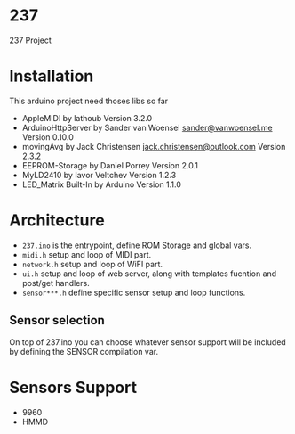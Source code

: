 # 237
237 Project

# Installation
This arduino project need thoses libs so far 

- AppleMIDI by lathoub Version 3.2.0
- ArduinoHttpServer by Sander van Woensel <sander@vanwoensel.me> Version 0.10.0 
- movingAvg by Jack Christensen <jack.christensen@outlook.com> Version 2.3.2  
- EEPROM-Storage by Daniel Porrey Version 2.0.1
- MyLD2410 by Iavor Veltchev Version 1.2.3 
- LED_Matrix Built-In by Arduino Version 1.1.0 

# Architecture

- `237.ino` is the entrypoint, define ROM Storage and global vars.
- `midi.h` setup and loop of MIDI part.
- `network.h` setup and loop of WiFI part.
- `ui.h` setup and loop of web server, along with templates fucntion and post/get handlers.
- `sensor***.h` define specific sensor setup and loop functions.

## Sensor selection

On top of 237.ino you can choose whatever sensor support will be included by defining the SENSOR compilation var.

# Sensors Support
- 9960
- HMMD